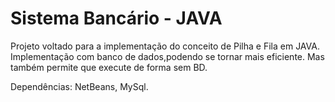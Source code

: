 # Sistema Bancário - JAVA
 
Projeto voltado para a implementação do conceito de Pilha e Fila em JAVA.
Implementação com banco de dados,podendo se tornar mais eficiente.
Mas também permite que execute de forma sem BD.

Dependências: NetBeans, MySql.

